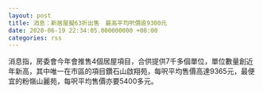 ```yaml
---
layout: post
title: 消息：新居屋擬63折出售　最高平均呎價逾9300元
date: 2020-06-19 22:34:05.000000000 +08:00
categories: rss
---
```


消息指，房委會今年會推售4個居屋項目，合供提供7千多個單位，單位數量創近年新高，其中唯一在市區的項目鑽石山啟翔苑，每呎平均售價高達9365元，最便宜的粉嶺山麗苑，每呎平均售價亦要5400多元。

